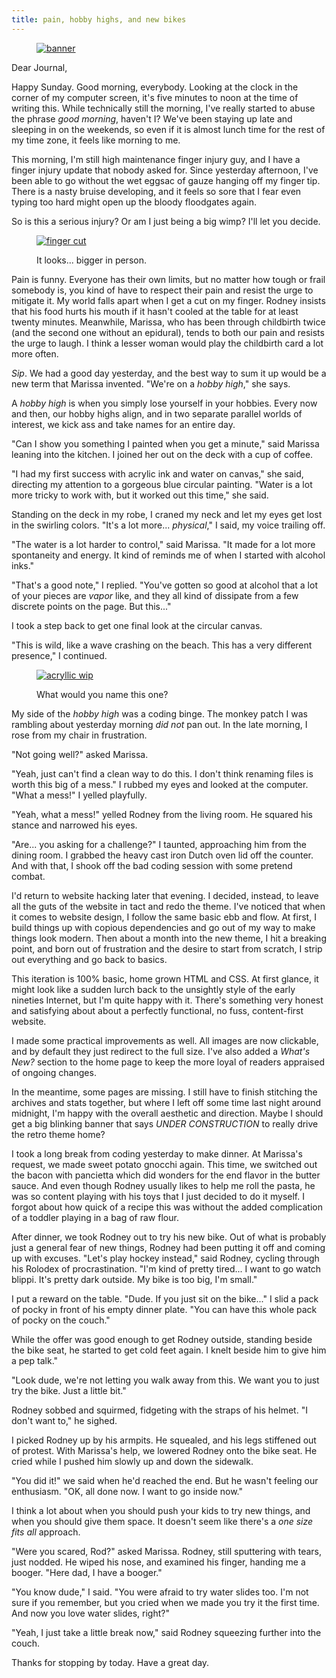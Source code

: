 ```yaml
---
title: pain, hobby highs, and new bikes
---
```


<figure>
  <a href="/images/banners/2020-07-19.jpg">
    <img alt="banner" src="/images/banners/2020-07-19.jpg"/>
  </a>
</figure>

Dear Journal,

Happy Sunday.  Good morning, everybody.  Looking at the clock in the
corner of my computer screen, it's five minutes to noon at the time of
writing this.  While technically still the morning, I've really
started to abuse the phrase _good morning_, haven't I?  We've been
staying up late and sleeping in on the weekends, so even if it is
almost lunch time for the rest of my time zone, it feels like morning
to me.

This morning, I'm still high maintenance finger injury guy,
and I have a finger injury update that nobody asked for.  Since
yesterday afternoon, I've been able to go without the wet eggsac of
gauze hanging off my finger tip.  There is a nasty bruise developing,
and it feels so sore that I fear even typing too hard might open up
the bloody floodgates again.

So is this a serious injury?  Or am I just being a big wimp?  I'll let
you decide.

<figure>
  <a href="/images/finger-cut.jpg">
    <img alt="finger cut" src="/images/finger-cut.jpg"/>
  </a>
  <figcaption>
    <p>It looks... bigger in person.</p>
  </figcaption>
</figure>

Pain is funny.  Everyone has their own limits, but no matter how tough
or frail somebody is, you kind of have to respect their pain and
resist the urge to mitigate it.  My world falls apart when I get a cut
on my finger.  Rodney insists that his food hurts his mouth if it
hasn't cooled at the table for at least twenty minutes.  Meanwhile,
Marissa, who has been through childbirth twice (and the second one
without an epidural), tends to both our pain and resists the urge to
laugh.  I think a lesser woman would play the childbirth card a lot
more often.

_Sip_.  We had a good day yesterday, and the best way to sum it up
would be a new term that Marissa invented.  "We're on a _hobby high_,"
she says.

A _hobby high_ is when you simply lose yourself in your hobbies.
Every now and then, our hobby highs align, and in two separate
parallel worlds of interest, we kick ass and take names for an entire
day.

"Can I show you something I painted when you get a minute," said
Marissa leaning into the kitchen.  I joined her out on the deck with a
cup of coffee.

"I had my first success with acrylic ink and water on canvas," she
said, directing my attention to a gorgeous blue circular painting.
"Water is a lot more tricky to work with, but it worked out this
time," she said.

Standing on the deck in my robe, I craned my neck and let my eyes get
lost in the swirling colors.  "It's a lot more... _physical_," I said,
my voice trailing off.

"The water is a lot harder to control," said Marissa.  "It made for a
lot more spontaneity and energy.  It kind of reminds me of when I
started with alcohol inks."

"That's a good note," I replied.  "You've gotten so good at alcohol
that a lot of your pieces are _vapor_ like, and they all kind of
dissipate from a few discrete points on the page.  But this..."

I took a step back to get one final look at the circular canvas.

"This is wild, like a wave crashing on the beach.  This has a very
different presence," I continued.

<figure>
  <a href="/images/acryllic-wip.jpg">
    <img alt="acryllic wip" src="/images/acryllic-wip.jpg"/>
  </a>
  <figcaption>
    <p>What would you name this one?</p>
  </figcaption>
</figure>

My side of the _hobby high_ was a coding binge.  The monkey patch I
was rambling about yesterday morning _did not_ pan out.  In the late
morning, I rose from my chair in frustration.

"Not going well?" asked Marissa.

"Yeah, just can't find a clean way to do this.  I don't think renaming
files is worth this big of a mess."  I rubbed my eyes and looked at
the computer.  "What a mess!" I yelled playfully.

"Yeah, what a mess!" yelled Rodney from the living room.  He squared
his stance and narrowed his eyes.

"Are... you asking for a challenge?" I taunted, approaching him from
the dining room.  I grabbed the heavy cast iron Dutch oven lid off the
counter.  And with that, I shook off the bad coding session with some
pretend combat.

I'd return to website hacking later that evening.  I decided, instead,
to leave all the guts of the website in tact and redo the theme.  I've
noticed that when it comes to website design, I follow the same basic
ebb and flow.  At first, I build things up with copious dependencies
and go out of my way to make things look modern.  Then about a month
into the new theme, I hit a breaking point, and born out of
frustration and the desire to start from scratch, I strip out
everything and go back to basics.

This iteration is 100% basic, home grown HTML and CSS.  At first
glance, it might look like a sudden lurch back to the unsightly style
of the early nineties Internet, but I'm quite happy with it.  There's
something very honest and satisfying about about a perfectly
functional, no fuss, content-first website.

I made some practical improvements as well.  All images are now
clickable, and by default they just redirect to the full size.  I've
also added a _What's New?_ section to the home page to keep the more
loyal of readers appraised of ongoing changes.

In the meantime, some pages are missing.  I still have to finish
stitching the archives and stats together, but where I left off some
time last night around midnight, I'm happy with the overall aesthetic
and direction.  Maybe I should get a big blinking banner that says
_UNDER CONSTRUCTION_ to really drive the retro theme home?

I took a long break from coding yesterday to make dinner.  At
Marissa's request, we made sweet potato gnocchi again.  This time, we
switched out the bacon with pancietta which did wonders for the end
flavor in the butter sauce.  And even though Rodney usually likes to
help me roll the pasta, he was so content playing with his toys that I
just decided to do it myself.  I forgot about how quick of a recipe
this was without the added complication of a toddler playing in a bag
of raw flour.

After dinner, we took Rodney out to try his new bike.  Out of what is
probably just a general fear of new things, Rodney had been putting it
off and coming up with excuses.  "Let's play hockey instead," said
Rodney, cycling through his Rolodex of procrastination.  "I'm kind of
pretty tired... I want to go watch blippi.  It's pretty dark outside.
My bike is too big, I'm small."

I put a reward on the table.  "Dude.  If you just sit on the bike..."
I slid a pack of pocky in front of his empty dinner plate.  "You can
have this whole pack of pocky on the couch."

While the offer was good enough to get Rodney outside, standing beside
the bike seat, he started to get cold feet again.  I knelt beside him
to give him a pep talk."

"Look dude, we're not letting you walk away from this.  We want you to
just try the bike.  Just a little bit."

Rodney sobbed and squirmed, fidgeting with the straps of his helmet.
"I don't want to," he sighed.

I picked Rodney up by his armpits.  He squealed, and his legs
stiffened out of protest.  With Marissa's help, we lowered Rodney onto
the bike seat.  He cried while I pushed him slowly up and down the
sidewalk.

"You did it!" we said when he'd reached the end.  But he wasn't
feeling our enthusiasm.  "OK, all done now.  I want to go inside now."

I think a lot about when you should push your kids to try new things,
and when you should give them space.  It doesn't seem like there's a
_one size fits all_ approach.

"Were you scared, Rod?" asked Marissa.  Rodney, still sputtering with
tears, just nodded.  He wiped his nose, and examined his finger,
handing me a booger.  "Here dad, I have a booger."

"You know dude," I said.  "You were afraid to try water slides too.
I'm not sure if you remember, but you cried when we made you try it
the first time.  And now you love water slides, right?"

"Yeah, I just take a little break now," said Rodney squeezing further
into the couch.

Thanks for stopping by today.  Have a great day.
